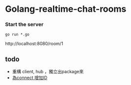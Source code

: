 # Golang-realtime-chat-rooms

### Start the server
`go run *.go`
 
http://localhost:8080/room/1


## todo
- 重構 client, hub ，獨立出package來
- [為connect 增加ID](https://stackoverflow.com/questions/64631848/how-to-create-an-autoincrement-id-field)